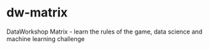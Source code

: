 # dw-matrix
DataWorkshop Matrix - learn the rules of the game, data science and machine learning challenge
